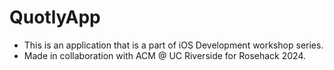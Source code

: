 # QuotlyApp

- This is an application that is a part of iOS Development workshop series.
- Made in collaboration with ACM @ UC Riverside for Rosehack 2024.
